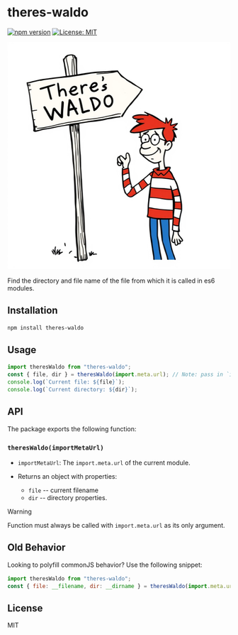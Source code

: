 # theres-waldo

[![npm version](https://badge.fury.io/js/theres-waldo.svg)](https://badge.fury.io/js/theres-waldo)
[![License: MIT](https://img.shields.io/badge/License-MIT-yellow.svg)](https://opensource.org/licenses/MIT)

<img alt="Waldo standing next to a sign that reads: There's Waldo" width="512" height="512" src="./tw.jpeg" style="width:512px;height:512px"/>

Find the directory and file name of the file from which it is called in es6 modules.

## Installation

```bash
npm install theres-waldo
```

## Usage

```javascript
import theresWaldo from "theres-waldo";
const { file, dir } = theresWaldo(import.meta.url); // Note: pass in `import.meta.url`
console.log(`Current file: ${file}`);
console.log(`Current directory: ${dir}`);
```

## API

The package exports the following function:

### `theresWaldo(importMetaUrl)`

- `importMetaUrl`: The `import.meta.url` of the current module.

- Returns an object with properties:

  - `file` -- current filename
  - `dir` -- directory properties.

> [!WARNING]
> Function must always be called with `import.meta.url` as its only argument.

## Old Behavior

Looking to polyfill commonJS behavior? Use the following snippet:

```javascript
import theresWaldo from "theres-waldo";
const { file: __filename, dir: __dirname } = theresWaldo(import.meta.url);
```

## License

MIT
